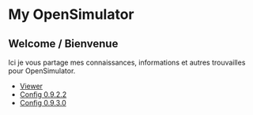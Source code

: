 # My OpenSimulator

## Welcome / Bienvenue

Ici je vous partage mes connaissances, informations et autres trouvailles pour OpenSimulator.

  * [Viewer](VIEWER.md)
  * [Config 0.9.2.2](Config/0.9.2.2)
  * [Config 0.9.3.0](Config/0.9.3.0)
